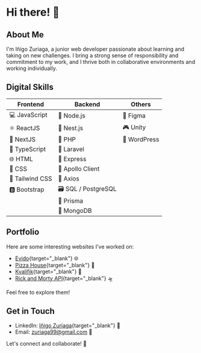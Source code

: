 # Hi there! 👋

## About Me

I'm Iñigo Zuriaga, a junior web developer passionate about learning and taking on new challenges. I bring a strong sense of responsibility and commitment to my work, and I thrive both in collaborative environments and working individually.

## Digital Skills

| Frontend         | Backend         | Others         |
|------------------|-----------------|----------------|
| 💻 JavaScript    | 🚀 Node.js      | 🎨 Figma       |
| ⚛️ ReactJS       | 🐤 Nest.js      | 🎮 Unity       |
| 🚀 NextJS        | 🐘 PHP          | 📝 WordPress   |
| 📝 TypeScript    | 🌟 Laravel      |                |
| 🌐 HTML          | 🚀 Express      |                |
| 🎨 CSS           | 🚀 Apollo Client|                |
| 🎨 Tailwind CSS  | 🚀 Axios        |                |
| 🅱️ Bootstrap     | 🗃️ SQL / PostgreSQL|             | 
|                  | 🚀 Prisma       |                |
|                  | 🍃 MongoDB      |                |

## Portfolio

Here are some interesting websites I've worked on:

- [Evido](https://website-evido-inigo.vercel.app/){target="_blank"} 🌐
- [Pizza House](https://pizza-house-nu.vercel.app/){target="_blank"} 🍕
- [Kvalifik](https://kvalifik.vercel.app/){target="_blank"} 🎻
- [Rick and Morty API](https://ricknmorty-api.vercel.app/){target="_blank"} 🛸

Feel free to explore them!

## Get in Touch

- LinkedIn: [Iñigo Zuriaga](https://www.linkedin.com/in/inigo-zuriaga/){target="_blank"} 💼
- Email: zuriaga99@gmail.com 📧

Let's connect and collaborate! 🤝

